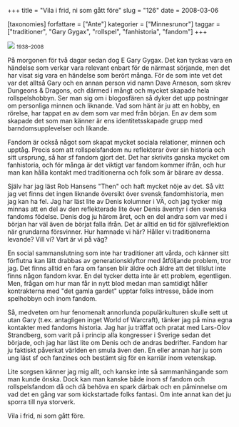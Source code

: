 +++
title = "Vila i frid, ni som gått före"
slug = "126"
date = 2008-03-06

[taxonomies]
forfattare = ["Ante"]
kategorier = ["Minnesrunor"]
taggar = ["traditioner", "Gary Gygax", "rollspel", "fanhistoria", "fandom"]
+++

<img src="http://rpg.drivethrustuff.com/images/GaryGygax.jpg" />
<small>1938–2008</small>

På morgonen för två dagar sedan dog E Gary Gygax. Det kan tyckas vara en händelse som verkar vara relevant enbart för de närmast sörjande, men det har visat sig vara en händelse som berört många. För de som inte vet det var det alltså Gary och en annan person vid namn Dave Arneson, som skrev Dungeons &amp; Dragons, och därmed i mångt och mycket skapade hela rollspelshobbyn. Ser man sig om i blogosfären så dyker det upp postningar om personliga minnen och liknande. Vad som hänt är ju att en hobby, en rörelse, har tappat en av dem som var med från början. En av dem som skapade det som man känner är ens identitetsskapade grupp med barndomsupplevelser och likande.

Fandom är också något som skapat mycket sociala relationer, minnen och upptåg. Precis som att rollspelsfandom nu reflekterar över sin historia och sitt ursprung, så har sf fandom gjort det. Det har skrivits ganska mycket om fanhistoria, och för många är det viktigt var fandom kommer ifrån, och hur man kan hålla kontakt med traditionerna och folk som är bärare av dessa.

Själv har jag läst Rob Hansens "Then" och haft mycket nöje av det. Så vitt jag vet finns det ingen liknande översikt över svensk fandomhistoria, men jag kan ha fel. Jag har läst lite av Denis kolumner i VÄ, och jag tycker mig minnas att en del av den reflekterade lite över Denis äventyr i den svenska fandoms födelse. Denis dog ju härom året, och en del andra som var med i början har väl även de börjat falla ifrån. Det är alltid en tid för självreflektion när grundarna försvinner. Hur hamnade vi här? Håller vi traditionerna levande? Vill vi? Vart är vi på väg?

En social sammanslutning som inte har traditioner att vårda, och känner sitt förflutna kan lätt drabbas av generationsklyftor med åtföljande problem, tror jag. Det finns alltid en fara om fansen blir äldre och äldre att det tillslut inte finns någon fandom kvar. En del tycker detta inte är ett problem, egentligen. Men, frågan om hur man får in nytt blod medan man samtidigt håller kontrakterna med "det gamla gardet" upptar folks intresse, både inom spelhobbyn och inom fandom.

Så, medveten om hur fenomenalt annorlunda populärkulturen skulle sett ut utan Gary (t.ex. antagligen inget World of Warcraft), tänker jag på mina egna kontakter med fandoms historia. Jag har ju träffat och pratat med Lars-Olov Strandberg, som varit på i princip alla kongresser i Sverige sedan det började, och jag har läst lite om Denis och de andras bedrifter. Fandom har ju faktiskt påverkat världen en smula även den. En eller annan har ju som ung läst sf och fanzines och bestämt sig för en karriär inom vetenskap.

Lite sorgsen känner jag mig allt, och kanske inte så sammanhängande som man kunde önska. Dock kan man kanske både inom sf fandom och rollspelsfandom då och då behöva en spark därbak och en påminnelse om vad det en gång var som kickstartade folks fantasi. Om inte annat kan det ju sporra till nya storverk.

Vila i frid, ni som gått före.
